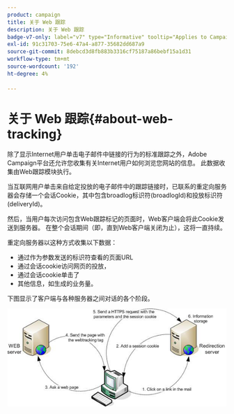 ```yaml
---
product: campaign
title: 关于 Web 跟踪
description: 关于 Web 跟踪
badge-v7-only: label="v7" type="Informative" tooltip="Applies to Campaign Classic v7 only"
exl-id: 91c31703-75e6-47a4-a877-35682dd687a9
source-git-commit: 8debcd3d8fb883b3316cf75187a86bebf15a1d31
workflow-type: tm+mt
source-wordcount: '192'
ht-degree: 4%

---
```


# 关于 Web 跟踪{#about-web-tracking}

除了显示Internet用户单击电子邮件中链接的行为的标准跟踪之外，Adobe Campaign平台还允许您收集有关Internet用户如何浏览您网站的信息。 此数据收集由Web跟踪模块执行。

当互联网用户单击来自给定投放的电子邮件中的跟踪链接时，已联系的重定向服务器会存储一个会话Cookie，其中包含broadlog标识符(broadlogId)和投放标识符(deliveryId)。

然后，当用户每次访问包含Web跟踪标记的页面时，Web客户端会将此Cookie发送到服务器。 在整个会话期间（即，直到Web客户端关闭为止），这将一直持续。

重定向服务器以这种方式收集以下数据：

* 通过作为参数发送的标识符查看的页面URL
* 通过会话cookie访问网页的投放，
* 通过会话cookie单击了
* 其他信息，如生成的业务量。

下图显示了客户端与各种服务器之间对话的各个阶段。

![](assets/d_ncs_integration_webtracking_structure1.png)
